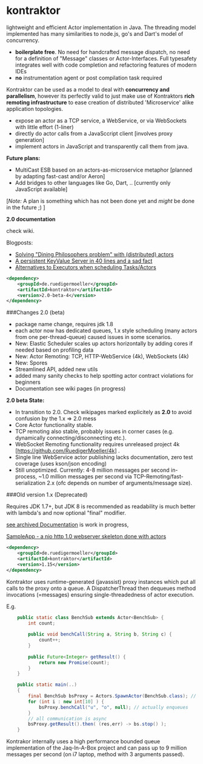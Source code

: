 kontraktor
==========

lightweight and efficient Actor implementation in Java. The threading model implemented has many similarities to node.js, go's and Dart's model of concurrency.

* **boilerplate free**. No need for handcrafted message dispatch, no need for a definition of "Message" classes or Actor-Interfaces. Full typesafety integrates well with code completion and refactoring features of modern IDEs
* **no** instrumentation agent or post compilation task required

Kontraktor can be used as a model to deal with **concurrency and parallelism**, however its perfectly valid to just make use of Kontraktors **rich remoting infrastructure** to ease creation of distributed 'Microservice' alike application topologies.

* expose an actor as a TCP service, a WebService, or via WebSockets with little effort (1-liner)
* directly do actor calls from a JavaSccript client [involves proxy generation]
* implement actors in JavaScript and transparently call them from java.

**Future plans:**
* MultiCast ESB based on an actors-as-microservice metaphor [planned by adapting fast-cast and/or Aeron]
* Add bridges to other languages like Go, Dart, .. [currently only JavaScript available]

[*Note:* A plan is something which has not been done yet and *might* be done in the future ;) ] 

**2.0 documentation**

check wiki.

Blogposts:

* [Solving "Dining Philosophers problem" with (distributed) actors](http://java-is-the-new-c.blogspot.de/2014/09/breaking-habit-solving-dining.html)
* [A persistent KeyValue Server in 40 lines and a sad fact](http://java-is-the-new-c.blogspot.de/2014/12/a-persistent-keyvalue-server-in-40.html)
* [Alternatives to Executors when scheduling Tasks/Actors](http://java-is-the-new-c.blogspot.de/2014/10/alternatives-to-executors-when.html)


```xml
<dependency>
    <groupId>de.ruedigermoeller</groupId>
    <artifactId>kontraktor</artifactId>
    <version>2.0-beta-4</version>
</dependency>
```


###Changes 2.0 (beta)

* package name change, requires jdk 1.8
* each actor now has dedicated queues, 1.x style scheduling (many actors from one per-thread-queue) caused issues in some scenarios.
* New: Elastic Scheduler scales up actors horizontally by adding cores if needed based on profiling data
* New: Actor Remoting: TCP, HTTP-WebService (4k), WebSockets (4k)
* New: Spores
* Streamlined API, added new utils
* added many sanity checks to help spotting actor contract violations for beginners
* Documentation see wiki pages (in progress)

**2.0 beta State:**

* In transition to 2.0. Check wikipages marked explicitely as **2.0** to avoid confusion by the 1.x => 2.0 mess
* Core Actor functionality stable. 
* TCP remoting also stable, probably issues in corner cases (e.g. dynamically connecting/disconnecting etc.). 
* WebSocket Remoting functionality requires unreleased project 4k [https://github.com/RuedigerMoeller/4k] .
* Single line WebService actor publishing lacks documentation, zero test coverage (uses kson/json encoding)
* Still unoptimized. Currently: 4-8 million messages per second in-process, ~1.0 million messages per second via TCP-Remoting/fast-serialization 2.x (ofc depends on number of arguments/message size).


###Old version 1.x (Deprecated)

Requires JDK 1.7+, but JDK 8 is recommended as readability is much better with lambda's and now optional "final" modifier.

[see archived Documentation](https://github.com/RuedigerMoeller/kontraktor/wiki) is work in progress,

[SampleApp - a nio http 1.0 webserver skeleton done with actors](https://github.com/RuedigerMoeller/kontraktor-samples/tree/master/src/main/java/samples/niohttp)



```xml
<dependency>
    <groupId>de.ruedigermoeller</groupId>
    <artifactId>kontraktor</artifactId>
    <version>1.15</version>
</dependency>
```

Kontraktor uses runtime-generated (javassist) proxy instances which put all calls to the proxy onto a queue. A DispatcherThread then dequeues method invocations (=messages) ensuring single-threadedness of actor execution.


E.g.

```java
    public static class BenchSub extends Actor<BenchSub> {
        int count;
        
        public void benchCall(String a, String b, String c) {
            count++;
        }
          
        public Future<Integer> getResult() {
            return new Promise(count);
        }
    }

    public static main(..) 
    {
        final BenchSub bsProxy = Actors.SpawnActor(BenchSub.class); // create proxy + actor instance
        for (int i : new int[10] ) {
            bsProxy.benchCall("u", "o", null); // actually enqueues
        }
        // all communication is async
        bsProxy.getResult().then( (res,err) -> bs.stop() );
    }
```

Kontrakor internally uses a high performance bounded queue implementation of the Jaq-In-A-Box project and can pass 
up to 9 million messages per second (on i7 laptop, method with 3 arguments passed).


